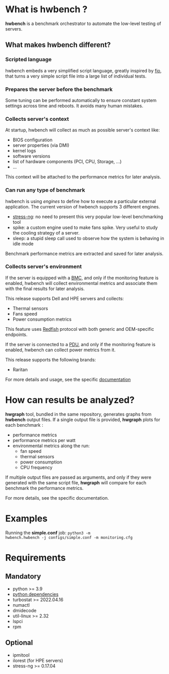 # What is hwbench ?
**hwbench** is a benchmark orchestrator to automate the low-level testing of servers.

## What makes hwbench different?
### Scripted language
hwbench embeds a very simplified script language, greatly inspired by [fio](https://github.com/axboe/fio), that turns a very simple script file into a large list of individual tests.

### Prepares the server before the benchmark
Some tuning can be performed automatically to ensure constant system settings across time and reboots. It avoids many human mistakes.

### Collects server's context
At startup, hwbench will collect as much as possible server's context like:
- BIOS configuration
- server properties (via DMI)
- kernel logs
- software versions
- list of hardware components (PCI, CPU, Storage, ...)
- ...

This context will be attached to the performance metrics for later analysis.


### Can run any type of benchmark
hwbench is using *engines* to define how to execute a particular external application.
The current version of hwbench supports 3 different engines.
- [stress-ng](https://github.com/ColinIanKing/stress-ng): no need to present this very popular low-level benchmarking tool
- spike: a custom engine used to make fans spike. Very useful to study the cooling strategy of a server.
- sleep: a stupid sleep call used to observe how the system is behaving in idle mode

Benchmark performance metrics are extracted and saved for later analysis.

### Collects server's environment
If the server is equipped with a [BMC](https://en.wikipedia.org/wiki/Intelligent_Platform_Management_Interface#Baseboard_management_controller),
and only if the monitoring feature is enabled, hwbench will collect environmental metrics and associate them with the final results for later analysis.

This release supports Dell and HPE servers and collects:
- Thermal sensors
- Fans speed
- Power consumption metrics

This feature uses [Redfish](https://www.dmtf.org/standards/redfish) protocol with both generic and OEM-specific endpoints.

If the server is connected to a [PDU](https://en.wikipedia.org/wiki/Power_distribution_unit), and only if the monitoring feature is enabled,
hwbench can collect power metrics from it.

This release supports the following brands:
 - Raritan

For more details and usage, see the specific [documentation](./documentation/monitoring.md)

# How can results be analyzed?
**hwgraph** tool, bundled in the same repository, generates graphs from **hwbench** output files.
If a single output file is provided, **hwgraph** plots for each benchmark :
- performance metrics
- performance metrics per watt
- environmental metrics along the run:
    - fan speed
    - thermal sensors
    - power consumption
    - CPU frequency

If multiple output files are passed as arguments, and only if they were generated with the same script file, **hwgraph** will compare for each benchmark the performance metrics.

For more details, see the specific documentation.

# Examples
Running the **simple.conf** job:
<code>python3 -m hwbench.hwbench -j configs/simple.conf -m monitoring.cfg</code>

# Requirements
## Mandatory
- python >= 3.9
- [python dependencies](./requirements/base.in)
- turbostat >= 2022.04.16
- numactl
- dmidecode
- util-linux >= 2.32
- lspci
- rpm

## Optional
- ipmitool
- ilorest (for HPE servers)
- stress-ng >= 0.17.04
